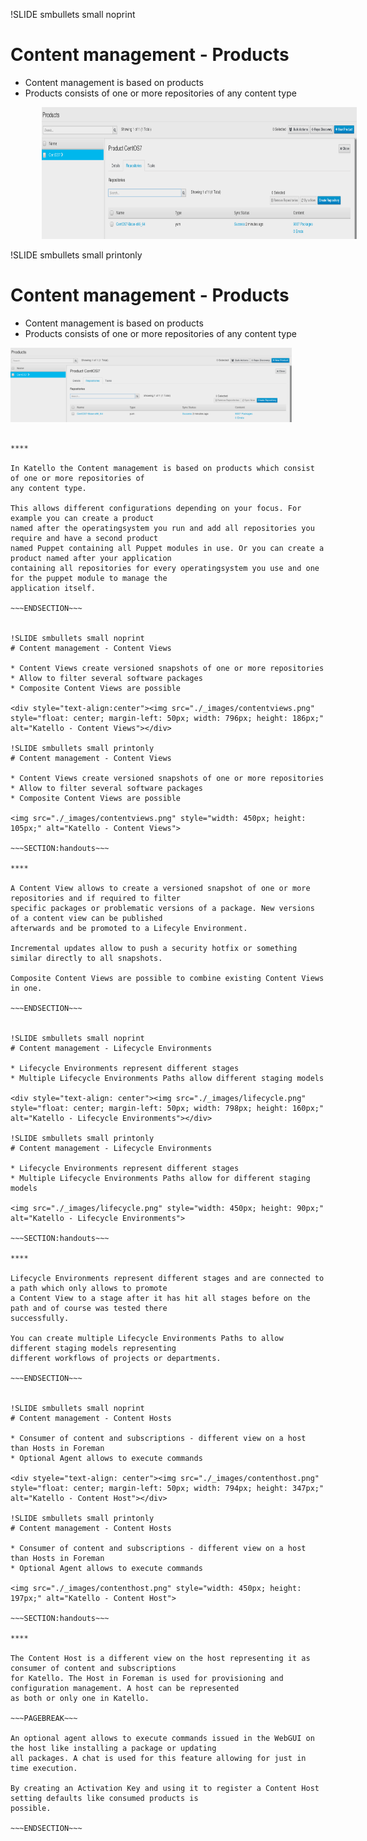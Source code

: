 !SLIDE smbullets small noprint
# Content management - Products

* Content management is based on products
* Products consists of one or more repositories of any content type

<div style="text-align: center"><img src="./_images/products.png" style="float: center; margin-left: 50px; width: 798px; height: 211px;" alt="Katello - Products"></div>

!SLIDE smbullets small printonly
# Content management - Products

* Content management is based on products
* Products consists of one or more repositories of any content type

<img src="./_images/products.png" style="width: 450px; height: 119px;" alt="Katello - Products">

~~~SECTION:handouts~~~

****

In Katello the Content management is based on products which consist of one or more repositories of
any content type.

This allows different configurations depending on your focus. For example you can create a product
named after the operatingsystem you run and add all repositories you require and have a second product
named Puppet containing all Puppet modules in use. Or you can create a product named after your application
containing all repositories for every operatingsystem you use and one for the puppet module to manage the
application itself.

~~~ENDSECTION~~~


!SLIDE smbullets small noprint
# Content management - Content Views

* Content Views create versioned snapshots of one or more repositories
* Allow to filter several software packages
* Composite Content Views are possible

<div style="text-align:center"><img src="./_images/contentviews.png" style="float: center; margin-left: 50px; width: 796px; height: 186px;" alt="Katello - Content Views"></div>

!SLIDE smbullets small printonly
# Content management - Content Views

* Content Views create versioned snapshots of one or more repositories
* Allow to filter several software packages
* Composite Content Views are possible

<img src="./_images/contentviews.png" style="width: 450px; height: 105px;" alt="Katello - Content Views">

~~~SECTION:handouts~~~

****

A Content View allows to create a versioned snapshot of one or more repositories and if required to filter
specific packages or problematic versions of a package. New versions of a content view can be published
afterwards and be promoted to a Lifecyle Environment.

Incremental updates allow to push a security hotfix or something similar directly to all snapshots.

Composite Content Views are possible to combine existing Content Views in one.

~~~ENDSECTION~~~


!SLIDE smbullets small noprint
# Content management - Lifecycle Environments

* Lifecycle Environments represent different stages
* Multiple Lifecycle Environments Paths allow different staging models

<div style="text-align: center"><img src="./_images/lifecycle.png" style="float: center; margin-left: 50px; width: 798px; height: 160px;" alt="Katello - Lifecycle Environments"></div>

!SLIDE smbullets small printonly
# Content management - Lifecycle Environments

* Lifecycle Environments represent different stages
* Multiple Lifecycle Environments Paths allow for different staging models

<img src="./_images/lifecycle.png" style="width: 450px; height: 90px;" alt="Katello - Lifecycle Environments">

~~~SECTION:handouts~~~

****

Lifecycle Environments represent different stages and are connected to a path which only allows to promote
a Content View to a stage after it has hit all stages before on the path and of course was tested there
successfully.

You can create multiple Lifecycle Environments Paths to allow different staging models representing
different workflows of projects or departments.

~~~ENDSECTION~~~


!SLIDE smbullets small noprint
# Content management - Content Hosts

* Consumer of content and subscriptions - different view on a host than Hosts in Foreman
* Optional Agent allows to execute commands

<div styele="text-align: center"><img src="./_images/contenthost.png" style="float: center; margin-left: 50px; width: 794px; height: 347px;" alt="Katello - Content Host"></div>

!SLIDE smbullets small printonly
# Content management - Content Hosts

* Consumer of content and subscriptions - different view on a host than Hosts in Foreman
* Optional Agent allows to execute commands

<img src="./_images/contenthost.png" style="width: 450px; height: 197px;" alt="Katello - Content Host">

~~~SECTION:handouts~~~

****

The Content Host is a different view on the host representing it as consumer of content and subscriptions
for Katello. The Host in Foreman is used for provisioning and configuration management. A host can be represented
as both or only one in Katello.

~~~PAGEBREAK~~~

An optional agent allows to execute commands issued in the WebGUI on the host like installing a package or updating
all packages. A chat is used for this feature allowing for just in time execution.

By creating an Activation Key and using it to register a Content Host setting defaults like consumed products is
possible.

~~~ENDSECTION~~~


